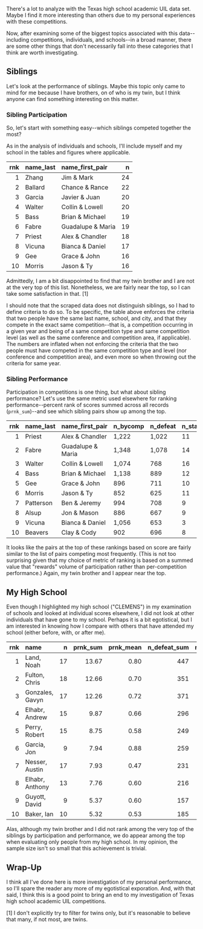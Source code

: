 There's a lot to analyze with the Texas high school academic UIL data
set. Maybe I find it more interesting than others due to my personal
experiences with these competitions.

Now, after examining some of the biggest topics associated with this
data--including competitions, individuals, and schools--in a broad
manner, there are some other things that don't necessarily fall into
these categories that I think are worth investigating.

Siblings
--------

Let's look at the performance of siblings. Maybe this topic only came to
mind for me because I have brothers, on of who is my twin, but I think
anyone can find something interesting on this matter.

### Sibling Participation

So, let's start with something easy--which siblings competed together
the most?

<include> As in the analysis of individuals and schools, I'll include
myself and my school in the tables and figures where applicable.
</include>

<table>
<thead>
<tr class="header">
<th align="right">rnk</th>
<th align="left">name_last</th>
<th align="left">name_first_pair</th>
<th align="right">n</th>
</tr>
</thead>
<tbody>
<tr class="odd">
<td align="right">1</td>
<td align="left">Zhang</td>
<td align="left">Jim &amp; Mark</td>
<td align="right">24</td>
</tr>
<tr class="even">
<td align="right">2</td>
<td align="left">Ballard</td>
<td align="left">Chance &amp; Rance</td>
<td align="right">22</td>
</tr>
<tr class="odd">
<td align="right">3</td>
<td align="left">Garcia</td>
<td align="left">Javier &amp; Juan</td>
<td align="right">20</td>
</tr>
<tr class="even">
<td align="right">4</td>
<td align="left">Walter</td>
<td align="left">Collin &amp; Lowell</td>
<td align="right">20</td>
</tr>
<tr class="odd">
<td align="right">5</td>
<td align="left">Bass</td>
<td align="left">Brian &amp; Michael</td>
<td align="right">19</td>
</tr>
<tr class="even">
<td align="right">6</td>
<td align="left">Fabre</td>
<td align="left">Guadalupe &amp; Maria</td>
<td align="right">19</td>
</tr>
<tr class="odd">
<td align="right">7</td>
<td align="left">Priest</td>
<td align="left">Alex &amp; Chandler</td>
<td align="right">18</td>
</tr>
<tr class="even">
<td align="right">8</td>
<td align="left">Vicuna</td>
<td align="left">Bianca &amp; Daniel</td>
<td align="right">17</td>
</tr>
<tr class="odd">
<td align="right">9</td>
<td align="left">Gee</td>
<td align="left">Grace &amp; John</td>
<td align="right">16</td>
</tr>
<tr class="even">
<td align="right">10</td>
<td align="left">Morris</td>
<td align="left">Jason &amp; Ty</td>
<td align="right">16</td>
</tr>
</tbody>
</table>

Admittedly, I am a bit disappointed to find that my twin brother and I
are not at the very top of this list. Nonetheless, we are fairly near
the top, so I can take some satisfaction in that. [1]

I should note that the scraped data does not distinguish siblings, so I
had to define criteria to do so. To be specific, the table above
enforces the criteria that two people have the same last name, school,
and city, and that they compete in the exact same competition--that is,
a competition occurring in a given year and being of a same competition
type and same competition level (as well as the same conference and
competition area, if applicable). The numbers are inflated when not
enforcing the criteria that the two people must have competed in the
same competition type and level (nor conference and competition area),
and even more so when throwing out the criteria for same year.

### Sibling Performance

Participation in competitions is one thing, but what about sibling
performance? Let's use the same metric used elsewhere for ranking
performance--percent rank of scores summed across all records
(`prnk_sum`)--and see which sibling pairs show up among the top.

<table>
<thead>
<tr class="header">
<th align="right">rnk</th>
<th align="left">name_last</th>
<th align="left">name_first_pair</th>
<th align="left">n_bycomp</th>
<th align="left">n_defeat</th>
<th align="left">n_state</th>
<th align="right">prnk</th>
<th align="right">rnk_max</th>
</tr>
</thead>
<tbody>
<tr class="odd">
<td align="right">1</td>
<td align="left">Priest</td>
<td align="left">Alex &amp; Chandler</td>
<td align="left">1,222</td>
<td align="left">1,022</td>
<td align="left">11</td>
<td align="right">31.73</td>
<td align="right">72</td>
</tr>
<tr class="even">
<td align="right">2</td>
<td align="left">Fabre</td>
<td align="left">Guadalupe &amp; Maria</td>
<td align="left">1,348</td>
<td align="left">1,078</td>
<td align="left">14</td>
<td align="right">30.31</td>
<td align="right">76</td>
</tr>
<tr class="odd">
<td align="right">3</td>
<td align="left">Walter</td>
<td align="left">Collin &amp; Lowell</td>
<td align="left">1,074</td>
<td align="left">768</td>
<td align="left">16</td>
<td align="right">29.99</td>
<td align="right">80</td>
</tr>
<tr class="even">
<td align="right">4</td>
<td align="left">Bass</td>
<td align="left">Brian &amp; Michael</td>
<td align="left">1,138</td>
<td align="left">889</td>
<td align="left">12</td>
<td align="right">29.62</td>
<td align="right">76</td>
</tr>
<tr class="odd">
<td align="right">5</td>
<td align="left">Gee</td>
<td align="left">Grace &amp; John</td>
<td align="left">896</td>
<td align="left">711</td>
<td align="left">10</td>
<td align="right">26.28</td>
<td align="right">64</td>
</tr>
<tr class="even">
<td align="right">6</td>
<td align="left">Morris</td>
<td align="left">Jason &amp; Ty</td>
<td align="left">852</td>
<td align="left">625</td>
<td align="left">11</td>
<td align="right">24.13</td>
<td align="right">64</td>
</tr>
<tr class="odd">
<td align="right">7</td>
<td align="left">Patterson</td>
<td align="left">Ben &amp; Jeremy</td>
<td align="left">994</td>
<td align="left">708</td>
<td align="left">9</td>
<td align="right">22.30</td>
<td align="right">62</td>
</tr>
<tr class="even">
<td align="right">8</td>
<td align="left">Alsup</td>
<td align="left">Jon &amp; Mason</td>
<td align="left">886</td>
<td align="left">667</td>
<td align="left">9</td>
<td align="right">22.18</td>
<td align="right">56</td>
</tr>
<tr class="odd">
<td align="right">9</td>
<td align="left">Vicuna</td>
<td align="left">Bianca &amp; Daniel</td>
<td align="left">1,056</td>
<td align="left">653</td>
<td align="left">3</td>
<td align="right">21.39</td>
<td align="right">68</td>
</tr>
<tr class="even">
<td align="right">10</td>
<td align="left">Beavers</td>
<td align="left">Clay &amp; Cody</td>
<td align="left">902</td>
<td align="left">696</td>
<td align="left">8</td>
<td align="right">20.71</td>
<td align="right">52</td>
</tr>
</tbody>
</table>

It looks like the pairs at the top of these rankings based on score are
fairly similar to the list of pairs competing most frequently. (This is
not too surprising given that my choice of metric of ranking is based on
a summed value that "rewards" volume of participation rather than
per-competition performance.) Again, my twin brother and I appear near
the top.

My High School
--------------

Even though I highlighted my high school ("CLEMENS") in my examination
of schools and looked at individual scores elsewhere, I did not look at
other individuals that have gone to my school. Perhaps it is a bit
egotistical, but I am interested in knowing how I compare with others
that have attended my school (either before, with, or after me).

<table>
<thead>
<tr class="header">
<th align="right">rnk</th>
<th align="left">name</th>
<th align="right">n</th>
<th align="right">prnk_sum</th>
<th align="right">prnk_mean</th>
<th align="right">n_defeat_sum</th>
<th align="right">n_defeat_mean</th>
<th align="right">n_advanced_sum</th>
</tr>
</thead>
<tbody>
<tr class="odd">
<td align="right">1</td>
<td align="left">Land, Noah</td>
<td align="right">17</td>
<td align="right">13.67</td>
<td align="right">0.80</td>
<td align="right">447</td>
<td align="right">26.29</td>
<td align="right">14</td>
</tr>
<tr class="even">
<td align="right">2</td>
<td align="left">Fulton, Chris</td>
<td align="right">18</td>
<td align="right">12.66</td>
<td align="right">0.70</td>
<td align="right">351</td>
<td align="right">19.50</td>
<td align="right">16</td>
</tr>
<tr class="odd">
<td align="right">3</td>
<td align="left">Gonzales, Gavyn</td>
<td align="right">17</td>
<td align="right">12.26</td>
<td align="right">0.72</td>
<td align="right">371</td>
<td align="right">21.82</td>
<td align="right">15</td>
</tr>
<tr class="even">
<td align="right">4</td>
<td align="left">Elhabr, Andrew</td>
<td align="right">15</td>
<td align="right">9.87</td>
<td align="right">0.66</td>
<td align="right">296</td>
<td align="right">19.73</td>
<td align="right">11</td>
</tr>
<tr class="odd">
<td align="right">5</td>
<td align="left">Perry, Robert</td>
<td align="right">15</td>
<td align="right">8.75</td>
<td align="right">0.58</td>
<td align="right">249</td>
<td align="right">16.60</td>
<td align="right">10</td>
</tr>
<tr class="even">
<td align="right">6</td>
<td align="left">Garcia, Jon</td>
<td align="right">9</td>
<td align="right">7.94</td>
<td align="right">0.88</td>
<td align="right">259</td>
<td align="right">28.78</td>
<td align="right">6</td>
</tr>
<tr class="odd">
<td align="right">7</td>
<td align="left">Nesser, Austin</td>
<td align="right">17</td>
<td align="right">7.93</td>
<td align="right">0.47</td>
<td align="right">231</td>
<td align="right">13.59</td>
<td align="right">15</td>
</tr>
<tr class="even">
<td align="right">8</td>
<td align="left">Elhabr, Anthony</td>
<td align="right">13</td>
<td align="right">7.76</td>
<td align="right">0.60</td>
<td align="right">216</td>
<td align="right">16.62</td>
<td align="right">10</td>
</tr>
<tr class="odd">
<td align="right">9</td>
<td align="left">Guyott, David</td>
<td align="right">9</td>
<td align="right">5.37</td>
<td align="right">0.60</td>
<td align="right">157</td>
<td align="right">17.44</td>
<td align="right">7</td>
</tr>
<tr class="even">
<td align="right">10</td>
<td align="left">Baker, Ian</td>
<td align="right">10</td>
<td align="right">5.32</td>
<td align="right">0.53</td>
<td align="right">185</td>
<td align="right">18.50</td>
<td align="right">8</td>
</tr>
</tbody>
</table>

Alas, although my twin brother and I did not rank among the very top of
the siblings by participation and performance, we do appear among the
top when evaluating only people from my high school. In my opinion, the
sample size isn't so small that this achievement is trivial.

Wrap-Up
-------

I think all I've done here is more investigation of my personal
performance, so I'll spare the reader any more of my egotistical
exporation. And, with that said, I think this is a good point to bring
an end to my investigation of Texas high school academic UIL
competitions.

[1] I don't explicitly try to filter for twins only, but it's reasonable
to believe that many, if not most, are twins.
